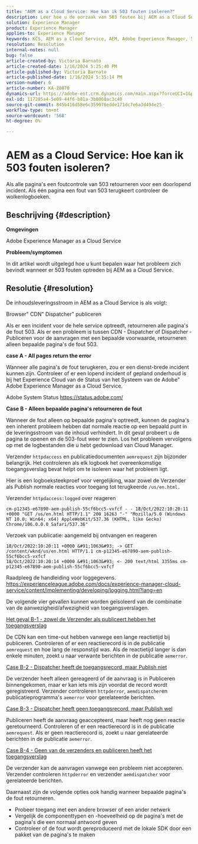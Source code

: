 ```yaml
---
title: "AEM as a Cloud Service: Hoe kan ik 503 fouten isoleren?"
description: Leer hoe u de oorzaak van 503 fouten bij AEM as a Cloud Service kunt vinden.
solution: Experience Manager
product: Experience Manager
applies-to: Experience Manager
keywords: KCS, AEM as a Cloud Service, AEM, Adobe Experience Manager, 503 fouten
resolution: Resolution
internal-notes: null
bug: false
article-created-by: Victoria Barnato
article-created-date: 1/16/2024 5:25:40 PM
article-published-by: Victoria Barnato
article-published-date: 1/16/2024 5:35:14 PM
version-number: 6
article-number: KA-20878
dynamics-url: https://adobe-ent.crm.dynamics.com/main.aspx?forceUCI=1&pagetype=entityrecord&etn=knowledgearticle&id=da091843-94b4-ee11-a569-6045bd006704
exl-id: 117285a4-5e09-44f6-b81a-3b8060ac3c40
source-git-commit: 845b416d58e6c359076edde171dc7e6a3d494e25
workflow-type: tm+mt
source-wordcount: '568'
ht-degree: 0%

---
```


# AEM as a Cloud Service: Hoe kan ik 503 fouten isoleren?


Als alle pagina&#39;s een foutcontrole van 503 retourneren voor een doorlopend incident. Als één pagina een fout van 503 terugkeert controleer de wolkenlogboeken.

## Beschrijving {#description}


<b>Omgevingen</b>

Adobe Experience Manager as a Cloud Service

<b>Probleem/symptomen</b>

In dit artikel wordt uitgelegd hoe u kunt bepalen waar het probleem zich bevindt wanneer er 503 fouten optreden bij AEM as a Cloud Service.


## Resolutie {#resolution}


De inhoudsleveringsstroom in AEM as a Cloud Service is als volgt:

Browser&quot; CDN&quot; Dispatcher&quot; publiceren

Als er een incident voor de hele service optreedt, retourneren alle pagina&#39;s de fout 503. Als er een probleem is tussen CDN - Dispatcher of Dispatcher - Publiceren voor de aanvragen met een bepaalde voorwaarde, retourneren alleen bepaalde pagina&#39;s de fout 503.

<b>case A - All pages return the error</b>

Wanneer alle pagina&#39;s de fout terugkeren, zou er een dienst-brede incident kunnen zijn. Controleer of er een lopend incident of gepland onderhoud is bij het Experience Cloud van de Status van het Systeem van de Adobe&quot; Adobe Experience Manager as a Cloud Service.

Adobe System Status https://status.adobe.com/

<b>Case B - Alleen bepaalde pagina&#39;s retourneren de fout</b>

Wanneer de fout alleen op bepaalde pagina&#39;s optreedt, kunnen de pagina&#39;s een inherent probleem hebben dat normale reactie op een bepaald punt in de leveringsstroom van de inhoud verhindert. In dit geval probeert u de pagina te openen en de 503-fout weer te zien. Los het probleem vervolgens op met de logbestanden die u hebt gedownload van Cloud Manager.

Verzender `httpdaccess` en publicatiedocumenten `aemrequest` zijn bijzonder belangrijk. Het controleren als elk logboek het overeenkomstige toegangsverslag bevat helpt om te isoleren waar het probleem ligt.

Hier is een logboeksteekproef voor vergelijking, waar zowel de Verzender als Publish normale reacties voor toegang tot terugkeerde `/us/en.html.`

Verzender `httpdaccess:logged` over reageren


```
cm-p12345-e67890-aem-publish-55cf6bcc5-vxfcf - - 18/Oct/2022:10:20:11 +0000 "GET /us/en.html HTTP/1.1" 200 16263 "-" "Mozilla/5.0 (Windows NT 10.0; Win64; x64) AppleWebKit/537.36 (KHTML, like Gecko) Chrome/106.0.0.0 Safari/537.36"
```


Verzoek van publicatie: aangemeld bij ontvangen en reageren


```
18/Oct/2022:10:20:11 +0000 &#91;1063&#93; -> GET /content/wknd/us/en.html HTTP/1.1 cm-p12345-e67890-aem-publish-55cf6bcc5-vxfcf
18/Oct/2022:10:20:14 +0000 &#91;1063&#93; <- 200 text/html 3355ms cm-p12345-e67890-aem-publish-55cf6bcc5-vxfcf
```


Raadpleeg de handleiding voor loggegevens.
https://experienceleague.adobe.com/docs/experience-manager-cloud-service/content/implementing/developing/logging.html?lang=en

De volgende vier gevallen kunnen worden geïsoleerd van de combinatie van de aanwezigheid/afwezigheid van toegangsverslagen.

<u>Het geval B-1 - zowel de Verzender als publiceert hebben het toegangsverslag</u>

De CDN kan een time-out hebben vanwege een lange reactietijd bij publiceren. Controleren of er een reactierecord is in de publicatie `aemrequest` en hoe lang de responstijd was. Als de reactietijd langer is dan enkele minuten, zoekt u naar verwante berichten in de publicatie `aemerror`.

<u>Case B-2 - Dispatcher heeft de toegangsrecord, maar Publish niet</u>

De verzender heeft alleen gereageerd of de aanvraag is in Publiceren binnengekomen, maar er kan iets mis zijn voordat de record wordt geregistreerd. Verzender controleren `httpderror`, `aemdispatcher`en publicatieprogramma&#39;s `aemerror` voor gerelateerde berichten.

<u>Case B-3 - Dispatcher heeft geen toegangsrecord, maar Publish wel</u>

Publiceren heeft de aanvraag geaccepteerd, maar heeft nog geen reactie geretourneerd. Controleren of er een reactierecord is in de publicatie `aemrequest`. Als er geen reactierecord is, zoekt u naar gerelateerde berichten in de publicatie `aemerror`.

<u>Case B-4 - Geen van de verzenders en publiceren heeft het toegangsverslag</u>

De verzender kan de aanvragen vanwege een probleem niet accepteren. Verzender controleren `httpderror` en verzender `aemdispatcher` voor gerelateerde berichten.

Daarnaast zijn de volgende opties ook handig wanneer bepaalde pagina&#39;s de fout retourneren.

- Probeer toegang met een andere browser of een ander netwerk
- Vergelijk de componenttypen en -hoeveelheid op de pagina&#39;s met de pagina&#39;s die een normaal antwoord geven
- Controleer of de fout wordt gereproduceerd met de lokale SDK door een pakket van de pagina&#39;s te maken
